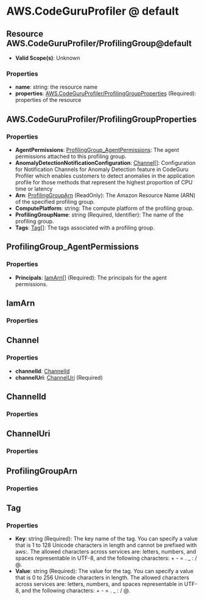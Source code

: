 # AWS.CodeGuruProfiler @ default

## Resource AWS.CodeGuruProfiler/ProfilingGroup@default
* **Valid Scope(s)**: Unknown
### Properties
* **name**: string: the resource name
* **properties**: [AWS.CodeGuruProfiler/ProfilingGroupProperties](#awscodeguruprofilerprofilinggroupproperties) (Required): properties of the resource

## AWS.CodeGuruProfiler/ProfilingGroupProperties
### Properties
* **AgentPermissions**: [ProfilingGroup_AgentPermissions](#profilinggroupagentpermissions): The agent permissions attached to this profiling group.
* **AnomalyDetectionNotificationConfiguration**: [Channel](#channel)[]: Configuration for Notification Channels for Anomaly Detection feature in CodeGuru Profiler which enables customers to detect anomalies in the application profile for those methods that represent the highest proportion of CPU time or latency
* **Arn**: [ProfilingGroupArn](#profilinggrouparn) (ReadOnly): The Amazon Resource Name (ARN) of the specified profiling group.
* **ComputePlatform**: string: The compute platform of the profiling group.
* **ProfilingGroupName**: string (Required, Identifier): The name of the profiling group.
* **Tags**: [Tag](#tag)[]: The tags associated with a profiling group.

## ProfilingGroup_AgentPermissions
### Properties
* **Principals**: [IamArn](#iamarn)[] (Required): The principals for the agent permissions.

## IamArn
### Properties

## Channel
### Properties
* **channelId**: [ChannelId](#channelid)
* **channelUri**: [ChannelUri](#channeluri) (Required)

## ChannelId
### Properties

## ChannelUri
### Properties

## ProfilingGroupArn
### Properties

## Tag
### Properties
* **Key**: string (Required): The key name of the tag. You can specify a value that is 1 to 128 Unicode characters in length and cannot be prefixed with aws:. The allowed characters across services are: letters, numbers, and spaces representable in UTF-8, and the following characters: + - = . _ : / @.
* **Value**: string (Required): The value for the tag. You can specify a value that is 0 to 256 Unicode characters in length. The allowed characters across services are: letters, numbers, and spaces representable in UTF-8, and the following characters: + - = . _ : / @.

